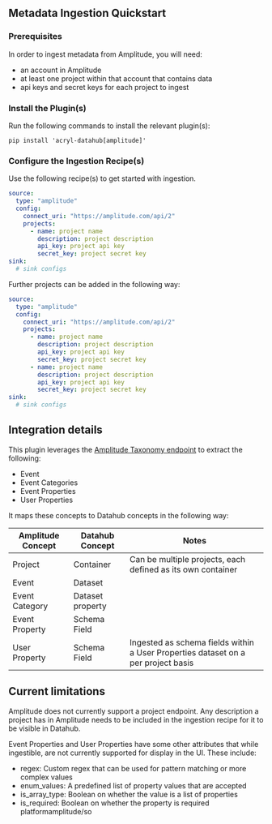 ## Metadata Ingestion Quickstart

### Prerequisites

In order to ingest metadata from Amplitude, you will need:

* an account in Amplitude
* at least one project within that account that contains data
* api keys and secret keys for each project to ingest

### Install the Plugin(s)

Run the following commands to install the relevant plugin(s):

`pip install 'acryl-datahub[amplitude]'`

### Configure the Ingestion Recipe(s)

Use the following recipe(s) to get started with ingestion. 


```yml
source:
  type: "amplitude"
  config:
    connect_uri: "https://amplitude.com/api/2"
    projects:
      - name: project name
        description: project description
        api_key: project api key
        secret_key: project secret key
sink:
  # sink configs
```

Further projects can be added in the following way:

```yaml
source:
  type: "amplitude"
  config:
    connect_uri: "https://amplitude.com/api/2"
    projects:
      - name: project name
        description: project description
        api_key: project api key
        secret_key: project secret key
      - name: project name
        description: project description
        api_key: project api key
        secret_key: project secret key
sink:
  # sink configs
```
## Integration details

This plugin leverages the [Amplitude Taxonomy endpoint](https://www.docs.developers.amplitude.com/analytics/apis/taxonomy-api/) to extract the following:

- Event
- Event Categories
- Event Properties
- User Properties

It maps these concepts to Datahub concepts in the following way:

| Amplitude Concept | Datahub Concept  | Notes                                                                             |
|-------------------|------------------|-----------------------------------------------------------------------------------|
| Project           | Container        | Can be multiple projects, each defined as its own container                       |
| Event             | Dataset          |                                                                                   |
| Event Category    | Dataset property |                                                                                   |
| Event Property    | Schema Field     |                                                                                   |
| User Property     | Schema Field     | Ingested as schema fields within a User Properties dataset on a per project basis |

## Current limitations

Amplitude does not currently support a project endpoint. Any description a project has in Amplitude needs to be included
in the ingestion recipe for it to be visible in Datahub.

Event Properties and User Properties have some other attributes that while ingestible, are not currently supported for display
in the UI. These include:

- regex: Custom regex that can be used for pattern matching or more complex values
- enum_values: A predefined list of property values that are accepted 
- is_array_type: Boolean on whether the value is a list of properties
- is_required: Boolean on whether the property is required
platformamplitude/so